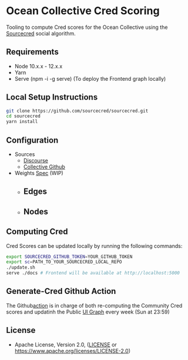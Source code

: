 # Ocean Collective Cred Scoring

Tooling to compute Cred scores for the Ocean Collective using the [Sourcecred](https://sourcecred.io/) social algorithm.

## Requirements

* Node 10.x.x - 12.x.x
* Yarn
* Serve (npm -i -g serve) (To deploy the Frontend graph locally)

## Local Setup Instructions

```bash
git clone https://github.com/sourcecred/sourcecred.git
cd sourcecred
yarn install
```

## Configuration

* Sources
  - [Discourse](https://port.oceanprotocol.com)
  - [Collective Github](https://github.com/Ocean-Collective)
* Weights [Spec](weights.json) (WIP)
  - Edges
    - 
  - Nodes
    - 

## Computing Cred

Cred Scores can be updated locally by running the following commands:

```Bash
export SOURCECRED_GITHUB_TOKEN=YOUR_GITHUB_TOKEN
export sc=PATH_TO_YOUR_SOURCECRED_LOCAL_REPO
./update.sh
serve ./docs # Frontend will be available at http://localhost:5000
```

## Generate-Cred Github Action

The Github[action](.github/workflows/generate-cred.yml) is in charge of both re-computing the Community Cred scores and updatinh the Public [UI Graph](https://ocean-collective.github.io/cred/timeline/@ocean-collective/) every week (Sun at 23:59)

## License

* Apache License, Version 2.0, ([LICENSE](LICENSE) or <https://www.apache.org/licenses/LICENSE-2.0>)




